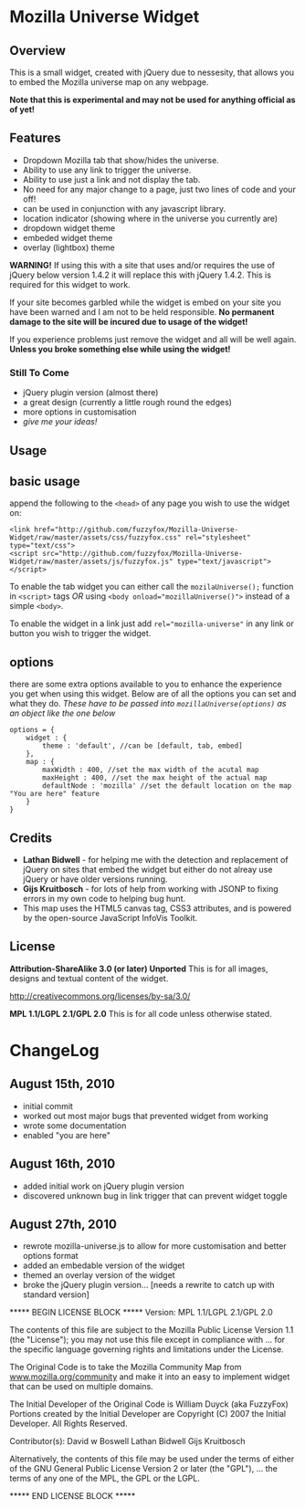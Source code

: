 Mozilla Universe Widget
=======================
Overview
--------
This is a small widget, created with jQuery due to
nessesity, that allows you to embed the Mozilla
universe map on any webpage.

**Note that this is experimental and may not be used
for anything official as of yet!**

Features
--------
* Dropdown Mozilla tab that show/hides the universe.
* Ability to use any link to trigger the universe.
* Ability to use just a link and not display the tab.
* No need for any major change to a page, just two lines
of code and your off!
* can be used in conjunction with any javascript library.
* location indicator (showing where in the universe you currently are)
* dropdown widget theme
* embeded widget theme
* overlay (lightbox) theme

**WARNING!** If using this with a site that uses and/or requires
the use of jQuery below version 1.4.2 it will replace this with
jQuery 1.4.2. This is required for this widget to work.

If your site becomes garbled while the widget is embed on your site
you have been warned and I am not to be held responsible. **No permanent
damage to the site will be incured due to usage of the widget!**

If you experience problems just remove the widget and all will be
well again. **Unless you broke something else while using the widget!**

### Still To Come
* jQuery plugin version (almost there)
* a great design (currently a little rough round the edges)
* more options in customisation
* *give me your ideas!*

Usage
-----
## basic usage
append the following to the `<head>` of any page you wish
to use the widget on:

	<link href="http://github.com/fuzzyfox/Mozilla-Universe-Widget/raw/master/assets/css/fuzzyfox.css" rel="stylesheet" type="text/css">
	<script src="http://github.com/fuzzyfox/Mozilla-Universe-Widget/raw/master/assets/js/fuzzyfox.js" type="text/javascript"></script>
	
To enable the tab widget you can either call the `mozilaUniverse();`
function in `<script>` tags *OR* using `<body onload="mozillaUniverse()">`
instead of a simple `<body>`.

To enable the widget in a link just add `rel="mozilla-universe"`
in any link or button you wish to trigger the widget.

## options
there are some extra options available to you to enhance the experience
you get when using this widget. Below are of all the options you
can set and what they do. *These have to be passed into `mozillaUniverse(options)`
as an object like the one below*

	options = {
		widget : {
			theme : 'default', //can be [default, tab, embed]
		},
		map : {
			maxWidth : 400, //set the max width of the acutal map
			maxHeight : 400, //set the max height of the actual map
			defaultNode : 'mozilla' //set the default location on the map "You are here" feature
		}
	}

Credits
-------
* **Lathan Bidwell** - for helping me with the detection
and replacement of jQuery on sites that embed the
widget but either do not alreay use jQuery or have
older versions running.
* **Gijs Kruitbosch** - for lots of help from working with JSONP to
fixing errors in my own code to helping bug hunt.
* This map uses the HTML5 canvas tag, CSS3 attributes,
and is powered by the open-source JavaScript InfoVis
Toolkit.

License
-------
**Attribution-ShareAlike 3.0 (or later) Unported**
This is for all images, designs and textual content of the widget.

http://creativecommons.org/licenses/by-sa/3.0/

**MPL 1.1/LGPL 2.1/GPL 2.0**
This is for all code unless otherwise stated.

ChangeLog
=========
August 15th, 2010
-----------------
* initial commit
* worked out most major bugs that prevented widget
from working
* wrote some documentation
* enabled "you are here"

August 16th, 2010
-----------------
* added initial work on jQuery plugin version
* discovered unknown bug in link trigger that can prevent widget toggle

August 27th, 2010
-----------------
* rewrote mozilla-universe.js to allow for more customisation and better options format
* added an embedable version of the widget
* themed an overlay version of the widget
* broke the jQuery plugin version... [needs a rewrite to catch up with standard version]


***** BEGIN LICENSE BLOCK *****
Version: MPL 1.1/LGPL 2.1/GPL 2.0

The contents of this file are subject to the Mozilla Public License Version 
1.1 (the "License"); you may not use this file except in compliance with
...
for the specific language governing rights and limitations under the
License.

The Original Code is to take the Mozilla Community Map from www.mozilla.org/community and make it into an easy to implement widget that can be used on multiple domains.

The Initial Developer of the Original Code is
William Duyck (aka FuzzyFox)
Portions created by the Initial Developer are Copyright (C) 2007
the Initial Developer. All Rights Reserved.

Contributor(s):
  David w Boswell
  Lathan Bidwell
  Gijs Kruitbosch

Alternatively, the contents of this file may be used under the terms of
either of the GNU General Public License Version 2 or later (the "GPL"),
...
the terms of any one of the MPL, the GPL or the LGPL.

***** END LICENSE BLOCK *****
